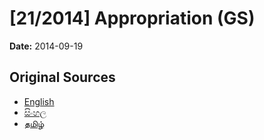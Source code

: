 # [21/2014] Appropriation (GS)

**Date:** 2014-09-19

## Original Sources

- [English](https://documents.gov.lk/view/bills/2014/9/21-2014_E.pdf)
- [සිංහල](https://documents.gov.lk/view/bills/2014/9/21-2014_S.pdf)
- [தமிழ்](https://documents.gov.lk/view/bills/2014/9/21-2014_T.pdf)
